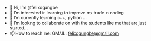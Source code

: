- 👋 Hi, I’m @felixogungbe
- 👀 I’m interested in learning to improve my trade in coding
- 🌱 I’m currently learning c++, python ...
- 💞️ I’m looking to collaborate on with the students like me that are just started...
- 📫 How to reach me: GMAIL: felixogungbe@gmail.com

<!---
felixogungbe/felixogungbe is a ✨ special ✨ repository because its `README.md` (this file) appears on your GitHub profile.
You can click the Preview link to take a look at your changes.
--->
